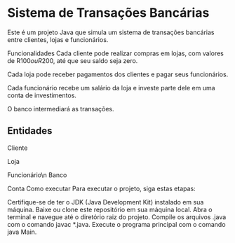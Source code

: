 # Sistema de Transações Bancárias
Este é um projeto Java que simula um sistema de transações bancárias entre clientes, lojas e funcionários.

Funcionalidades
Cada cliente pode realizar compras em lojas, com valores de R$100 ou R$200, até que seu saldo seja zero.

Cada loja pode receber pagamentos dos clientes e pagar seus funcionários.

Cada funcionário recebe um salário da loja e investe parte dele em uma conta de investimentos.

O banco intermediará as transações.


## Entidades
Cliente

Loja

Funcionário\n
Banco

Conta
Como executar
Para executar o projeto, siga estas etapas:

Certifique-se de ter o JDK (Java Development Kit) instalado em sua máquina.
Baixe ou clone este repositório em sua máquina local.
Abra o terminal e navegue até o diretório raiz do projeto.
Compile os arquivos .java com o comando javac *.java.
Execute o programa principal com o comando java Main.
